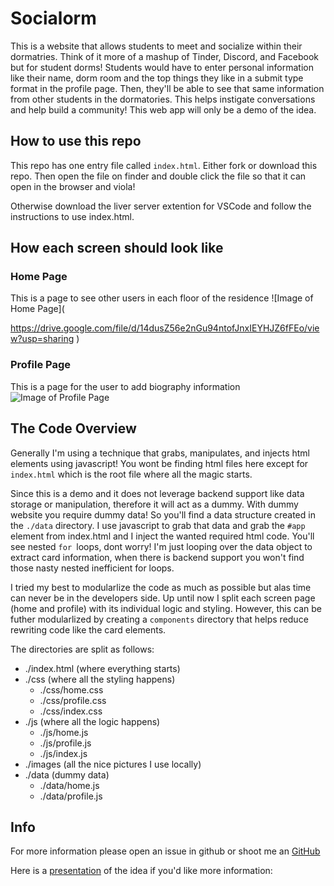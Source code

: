 # Socialorm

This is a website that allows students to meet and socialize within their dormatries. Think of it more of a mashup of Tinder, Discord, and Facebook but for student dorms! Students would have to enter personal information like their name, dorm room and the top things they like in a submit type format in the profile page. Then, they'll be able to see that same information from other students in the dormatories. This helps instigate conversations and help build a community! This web app will only be a demo of the idea.

## How to use this repo

This repo has one entry file called `index.html`. Either fork or download this repo. Then open the file on finder and double click the file so that it can open in the browser and viola!

Otherwise download the liver server extention for VSCode and follow the instructions to use index.html.

## How each screen should look like

### Home Page

This is a page to see other users in each floor of the residence
![Image of Home Page](

https://drive.google.com/file/d/14dusZ56e2nGu94ntofJnxIEYHJZ6fFEo/view?usp=sharing
)

### Profile Page

This is a page for the user to add biography information
![Image of Profile Page](https://drive.google.com/file/d/1fhoU1gHZhsqpiZZkRr0yMqgBgrKHT6kO/view?usp=sharing)

## The Code Overview

Generally I'm using a technique that grabs, manipulates, and injects html elements using javascript! You wont be finding html files here except for `index.html` which is the root file where all the magic starts.

Since this is a demo and it does not leverage backend support like data storage or manipulation, therefore it will act as a dummy. With dummy website you require dummy data! So you'll find a data structure created in the `./data` directory. I use javascript to grab that data and grab the `#app` element from index.html and I inject the wanted required html code. You'll see nested `for `loops, dont worry! I'm just looping over the data object to extract card information, when there is backend support you won't find those nasty nested inefficient for loops.

I tried my best to modularlize the code as much as possible but alas time can never be in the developers side. Up until now I split each screen page (home and profile) with its individual logic and styling. However, this can be futher modularlized by creating a `components` directory that helps reduce rewriting code like the card elements.

The directories are split as follows:

- ./index.html (where everything starts)
- ./css (where all the styling happens)
  - ./css/home.css
  - ./css/profile.css
  - ./css/index.css
- ./js (where all the logic happens)
  - ./js/home.js
  - ./js/profile.js
  - ./js/index.js
- ./images (all the nice pictures I use locally)
- ./data (dummy data)
  - ./data/home.js
  - ./data/profile.js

## Info

For more information please open an issue in github or shoot me an [GitHub](ahmed.shahrour@students.makeschool.com)

Here is a [presentation](https://docs.google.com/presentation/d/1WErgRsT_JgZY33QhYhOn8SJZsag1NqSlc5Ucteax9K4/edit#slide=id.ga40e9de59d_5_4) of the idea if you'd like more information:


